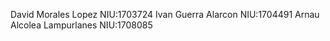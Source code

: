 David Morales Lopez NIU:1703724
Ivan Guerra Alarcon NIU:1704491
Arnau Alcolea Lampurlanes NIU:1708085
